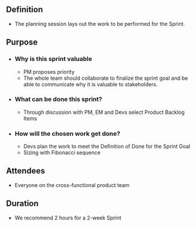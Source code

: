 
## Definition​
- The planning session lays out the work to be performed for the Sprint. 

## Purpose​
- ### Why is this sprint valuable
	- PM proposes priority
	- The whole team should collaborate to finalize the sprint goal and be able to communicate why it is valuable to stakeholders.

- ### What can be done this sprint?
	- Through discussion with PM, EM and Devs select Product Backlog Items

- ### How will the chosen work get done?
	- Devs plan the work to meet the Definition of Done for the Sprint Goal
	- Sizing with Fibonacci sequence


## Attendees
- Everyone on the cross-functional product team

## Duration
- We recommend 2 hours for a 2-week Sprint